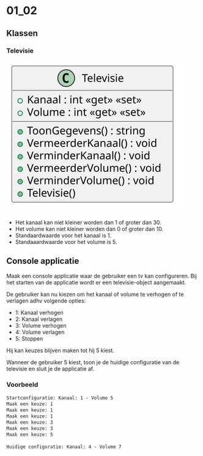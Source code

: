 # 01_02

## Klassen

### Televisie

![Klassediagram](svg/Televisie.svg)

- Het kanaal kan niet kleiner worden dan 1 of groter dan 30.
- Het volume kan niet kleiner worden dan 0 of groter dan 10.
- Standaardwaarde voor het kanaal is 1. 
- Standaaardwaarde voor het volume is 5.

## Console applicatie

Maak een console applicatie waar de gebruiker een tv kan configureren. Bij het starten van de applicatie wordt er een televisie-object aangemaakt.

De gebruiker kan nu kiezen om het kanaal of volume te verhogen of te verlagen adhv volgende opties:

- 1: Kanaal verhogen
- 2: Kanaal verlagen
- 3: Volume verhogen
- 4: Volume verlagen
- 5: Stoppen

Hij kan keuzes blijven maken tot hij 5 kiest.

Wanneer de gebruiker 5 kiest, toon je de huidige configuratie van de televisie en sluit je de applicatie af.

### Voorbeeld

```plaintext
Startconfiguratie: Kanaal: 1 - Volume 5
Maak een keuze: 1
Maak een keuze: 1
Maak een keuze: 1
Maak een keuze: 3
Maak een keuze: 3
Maak een keuze: 5

Huidige configuratie: Kanaal: 4 - Volume 7
```